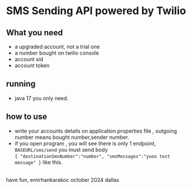 # SMS Sending API powered by Twilio
## What you need
- a upgraded account, not a trial one
- a number bought on twilio console
- account sid
- account token

## running
- java 17 you only need.
 
## how to use
- write your accounts details on application.properties file , outgoing number means bought number,sender number.
- if you open program , you will see there is only 1 endpoint, `BASEURL/sms/send` you must send body
  <br>
   `{
    "destinationSmsNumber":"number",
      "smsMessages":"yooo test message"
}` like this.
<br>
have fun, emirhankarakoc october 2024 dallas
